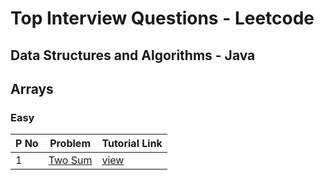 # Top Interview Questions - Leetcode

## Data Structures and Algorithms - Java

## Arrays

### Easy

| P No | Problem                                             | Tutorial Link                                                                                              |
| ---- | --------------------------------------------------- | ---------------------------------------------------------------------------------------------------------- |
| 1    | [ Two Sum ](https://leetcode.com/problems/two-sum/) | [ view ](https://www.geeksforgeeks.org/given-an-array-a-and-a-number-x-check-for-pair-in-a-with-sum-as-x/) |
